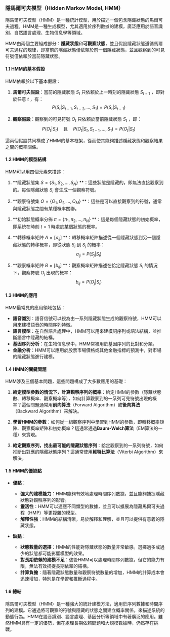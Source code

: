 ### 隱馬爾可夫模型（Hidden Markov Model, HMM）

隱馬爾可夫模型（HMM）是一種統計模型，用於描述一個包含隱藏狀態的馬爾可夫過程。HMM是一種生成模型，尤其適用於序列數據的建模，廣泛應用於語音識別、自然語言處理、生物信息學等領域。

HMM由兩個主要組成部分：**隱藏狀態**和**可觀察狀態**，並且假設隱藏狀態遵循馬爾可夫過程的規律，即當前的隱藏狀態僅依賴於前一個隱藏狀態，並且觀察到的可見符號僅依賴於當前隱藏狀態。

#### 1.1 HMM的基本假設

HMM依賴於以下基本假設：

1. **馬爾可夫假設**：當前的隱藏狀態  $`S_t`$  只依賴於上一時刻的隱藏狀態  $`S_{t-1}`$ ，即對於任意  $`t`$ ，有：
   $$P(S_t | S_{t-1}, S_{t-2}, ..., S_1) = P(S_t | S_{t-1})$$
   
2. **觀察假設**：觀察到的可見符號  $`O_t`$  只依賴於當前隱藏狀態  $`S_t`$ ，即：
   $$P(O_t | S_t) \quad \text{且} \quad P(O_t | S_t, S_{t-1}, ..., S_1) = P(O_t | S_t)$$

這兩個假設共同構成了HMM的基本框架，從而使其能夠描述隱藏狀態和觀察結果之間的概率關係。

#### 1.2 HMM的模型結構

HMM可以用四個元素來描述：

1. **隱藏狀態集  $`S = \{S_1, S_2, ..., S_N\}`$ **：這些狀態是隱藏的，即無法直接觀察到的。每個隱藏狀態  $`S_i`$  會生成一個觀察符號。
   
2. **觀察符號集  $`O = \{O_1, O_2, ..., O_M\}`$ **：這些是可以直接觀察到的符號，通常與隱藏狀態之間有某種概率關聯。

3. **初始狀態概率分佈  $`\pi = \{\pi_1, \pi_2, ..., \pi_N\}`$ **：這是每個隱藏狀態的初始概率，即系統在時刻  $`t = 1`$  時處於某個狀態的概率。

4. **轉移概率矩陣  $`A = [a_{ij}]`$ **：轉移概率矩陣描述從一個隱藏狀態到另一個隱藏狀態的轉移概率，即從狀態  $`S_i`$  到  $`S_j`$  的概率：
   $$a_{ij} = P(S_j | S_i)$$
   
5. **觀察概率矩陣  $`B = [b_{ij}]`$ **：觀察概率矩陣描述在給定隱藏狀態  $`S_i`$  的情況下，觀察符號  $`O_j`$  出現的概率：
   $$b_{ij} = P(O_j | S_i)$$

#### 1.3 HMM的應用

HMM最常見的應用領域包括：

- **語音識別**：語音信號可以視為由一系列隱藏狀態生成的觀察符號，HMM可以用來建模語音的時間序列特徵。
- **語言模型**：在自然語言處理中，HMM可以用來建模詞序列或語法結構，並推斷語言中隱藏的結構。
- **基因序列分析**：在生物信息學中，HMM常被用於基因序列的比對和分類。
- **金融分析**：HMM可以應用於股票市場價格或其他金融指標的預測中，對市場的隱藏狀態進行建模。

#### 1.4 HMM的關鍵問題

HMM涉及三個基本問題，這些問題構成了大多數應用的基礎：

1. **給定模型參數的情況下，計算觀察序列的概率**：給定HMM的參數（隱藏狀態數、轉移概率、觀察概率等），如何計算觀察到的一系列可見符號出現的概率？這個問題通常用**前向算法**（Forward Algorithm）或**後向算法**（Backward Algorithm）來解決。

2. **學習HMM的參數**：如何從一組觀察序列中學習到HMM的參數，即轉移概率矩陣、觀察概率矩陣和初始概率？這通常通過**Baum-Welch算法**（EM算法的一種）來實現。

3. **給定觀察序列，找出最可能的隱藏狀態序列**：給定觀察到的一系列符號，如何推斷出對應的隱藏狀態序列？這通常使用**維特比算法**（Viterbi Algorithm）來解決。

#### 1.5 HMM的優缺點

- **優點**：
  - **強大的建模能力**：HMM能夠有效地處理時間序列數據，並且能夠捕捉隱藏狀態對觀察序列的影響。
  - **靈活性**：HMM可以適應不同類型的數據，並且可以擴展為隱藏馬爾可夫過程（HMP）等更複雜的模型。
  - **解釋性強**：HMM的結構清晰，易於解釋和理解，並且可以提供有意義的隱藏狀態。

- **缺點**：
  - **狀態數量的選擇**：HMM的性能對隱藏狀態的數量非常敏感。選擇過多或過少的狀態都可能影響模型的效果。
  - **對長期依賴的建模不足**：儘管HMM可以處理時間序列數據，但它的能力有限，無法有效捕捉長期依賴的結構。
  - **計算負擔**：隨著隱藏狀態數量和觀察符號數量的增加，HMM的計算成本會迅速增加，特別是在學習和推斷過程中。

#### 1.6 總結

隱馬爾可夫模型（HMM）是一種強大的統計建模方法，適用於序列數據和時間序列的建模。它通過將可觀察的符號與隱藏的狀態之間建立概率關係，來描述系統的動態行為。HMM在語音識別、語言處理、基因分析等領域中有著廣泛的應用。雖然HMM具有一定的優勢，但在處理長期依賴問題和大規模數據時，仍然存在挑戰。